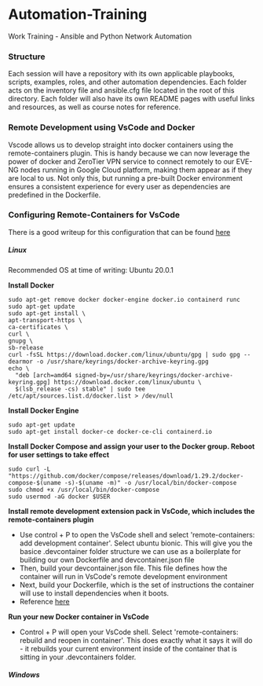 # Automation-Training
Work Training - Ansible and Python Network Automation

### Structure
Each session will have a repository with its own applicable playbooks, scripts, examples, roles, and other automation dependencies. Each folder acts on the inventory file and ansible.cfg file located in the root of this directory. Each folder will also have its own README pages with useful links and resources, as well as course notes for reference. 

### Remote Development using VsCode and Docker
Vscode allows us to develop straight into docker containers using the remote-containers plugin. This is handy because we can now leverage the power of docker and ZeroTier VPN service to connect remotely to our EVE-NG nodes running in Google Cloud platform, making them appear as if they are local to us. Not only this, but running a pre-built Docker environment ensures a consistent experience for every user as dependencies are predefined in the Dockerfile. 

### Configuring Remote-Containers for VsCode
There is a good writeup for this configuration that can be found [here](https://code.visualstudio.com/docs/remote/containers)

##### Linux
Recommended OS at time of writing: Ubuntu 20.0.1

**Install Docker**
```console
sudo apt-get remove docker docker-engine docker.io containerd runc
sudo apt-get update
sudo apt-get install \
apt-transport-https \
ca-certificates \
curl \
gnupg \
sb-release
curl -fsSL https://download.docker.com/linux/ubuntu/gpg | sudo gpg --dearmor -o /usr/share/keyrings/docker-archive-keyring.gpg
echo \
  "deb [arch=amd64 signed-by=/usr/share/keyrings/docker-archive-keyring.gpg] https://download.docker.com/linux/ubuntu \
  $(lsb_release -cs) stable" | sudo tee /etc/apt/sources.list.d/docker.list > /dev/null
```

**Install Docker Engine**
```console
sudo apt-get update
sudo apt-get install docker-ce docker-ce-cli containerd.io
```

**Install Docker Compose and assign your user to the Docker group. Reboot for user settings to take effect**
```console
sudo curl -L "https://github.com/docker/compose/releases/download/1.29.2/docker-compose-$(uname -s)-$(uname -m)" -o /usr/local/bin/docker-compose
sudo chmod +x /usr/local/bin/docker-compose
sudo usermod -aG docker $USER
```

**Install remote development extension pack in VsCode, which includes the remote-containers plugin**
- Use control + P to open the VsCode shell and select 'remote-containers: add development container'. Select ubuntu bionic. This will give you the basice .devcontainer folder structure we can use as a boilerplate for building our own Dockerfile and devcontainer.json file
- Then, build your devcontainer.json file. This file defines how the container will run in VsCode's remote development environment
- Next, build your Dockerfile, which is the set of instructions the container will use to install dependencies when it boots.
- Reference [here](https://code.visualstudio.com/docs/remote/create-dev-container#_create-a-devcontainerjson-file)

**Run your new Docker container in VsCode**
- Control + P will open your VsCode shell. Select 'remote-containers: rebuild and reopen in container'. This does exactly what it says it will do - it rebuilds your current environment inside of the container that is sitting in your .devcontainers folder. 

##### Windows

